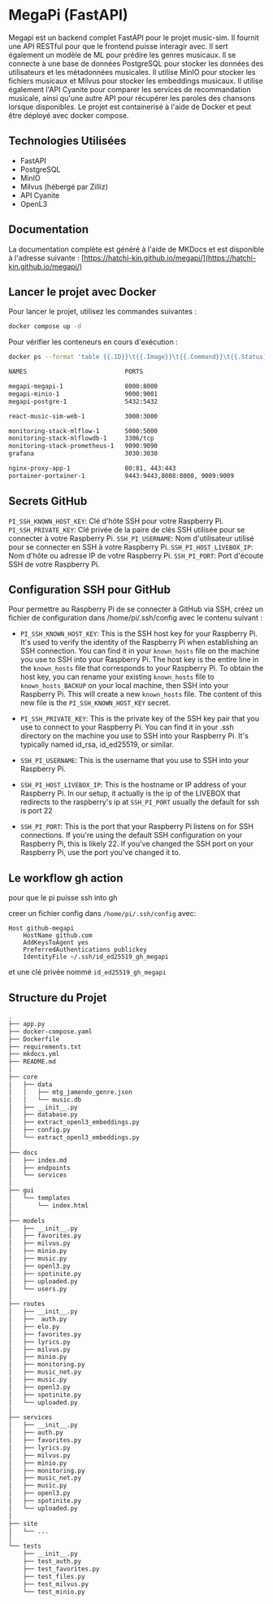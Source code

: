 # MegaPi (FastAPI)

Megapi est un backend complet FastAPI pour le projet music-sim. Il fournit une API RESTful pour que le frontend puisse interagir avec. Il sert également un modèle de ML pour prédire les genres musicaux. Il se connecte à une base de données PostgreSQL pour stocker les données des utilisateurs et les métadonnées musicales. Il utilise MinIO pour stocker les fichiers musicaux et Milvus pour stocker les embeddings musicaux. Il utilise également l'API Cyanite pour comparer les services de recommandation musicale, ainsi qu'une autre API pour récupérer les paroles des chansons lorsque disponibles. Le projet est containerisé à l'aide de Docker et peut être déployé avec docker compose.

## Technologies Utilisées

- FastAPI
- PostgreSQL
- MinIO
- Milvus (hébergé par Zilliz)
- API Cyanite
- OpenL3

## Documentation

La documentation complète est généré à l'aide de MKDocs et est disponible à l'adresse suivante : [https://hatchi-kin.github.io/megapi/](https://hatchi-kin.github.io/megapi/)

## Lancer le projet avec Docker

Pour lancer le projet, utilisez les commandes suivantes :

```bash
docker compose up -d
```

Pour vérifier les conteneurs en cours d'exécution :
```bash
docker ps --format 'table {{.ID}}\t{{.Image}}\t{{.Command}}\t{{.Status}}\t{{.Names}}'
```

```bash
NAMES                           PORTS

megapi-megapi-1                 8000:8000
megapi-minio-1                  9000:9001
megapi-postgre-1                5432:5432

react-music-sim-web-1           3000:3000

monitoring-stack-mlflow-1       5000:5000
monitoring-stack-mlflowdb-1     3306/tcp
monitoring-stack-prometheus-1   9090:9090
grafana                         3030:3030

nginx-proxy-app-1               80:81, 443:443
portainer-portainer-1           9443:9443,8008:8000, 9009:9009
```
 





## Secrets GitHub

`PI_SSH_KNOWN_HOST_KEY`: Clé d'hôte SSH pour votre Raspberry Pi.
`PI_SSH_PRIVATE_KEY`: Clé privée de la paire de clés SSH utilisée pour se connecter à votre Raspberry Pi.
`SSH_PI_USERNAME`: Nom d'utilisateur utilisé pour se connecter en SSH à votre Raspberry Pi.
`SSH_PI_HOST_LIVEBOX_IP`: Nom d'hôte ou adresse IP de votre Raspberry Pi.
`SSH_PI_PORT`: Port d'écoute SSH de votre Raspberry Pi.

## Configuration SSH pour GitHub
Pour permettre au Raspberry Pi de se connecter à GitHub via SSH, créez un fichier de configuration dans /home/pi/.ssh/config avec le contenu suivant :

- `PI_SSH_KNOWN_HOST_KEY`: This is the SSH host key for your Raspberry Pi. It's used to verify the identity of the Raspberry Pi when establishing an SSH connection. You can find it in your `known_hosts` file on the machine you use to SSH into your Raspberry Pi. The host key is the entire line in the `known_hosts` file that corresponds to your Raspberry Pi.
To obtain the host key, you can rename your existing `known_hosts` file to `known_hosts_BACKUP` on your local machine, then SSH into your Raspberry Pi. This will create a new `known_hosts` file. The content of this new file is the `PI_SSH_KNOWN_HOST_KEY` secret.

- `PI_SSH_PRIVATE_KEY`: This is the private key of the SSH key pair that you use to connect to your Raspberry Pi. You can find it in your .ssh directory on the machine you use to SSH into your Raspberry Pi. It's typically named id_rsa, id_ed25519, or similar.

- `SSH_PI_USERNAME`: This is the username that you use to SSH into your Raspberry Pi. 

- `SSH_PI_HOST_LIVEBOX_IP`: This is the hostname or IP address of your Raspberry Pi. In our setup, it actually is the ip of the LIVEBOX that redirects to the raspberry's ip at `SSH_PI_PORT` usually the default for ssh is port 22

- `SSH_PI_PORT`: This is the port that your Raspberry Pi listens on for SSH connections. If you're using the default SSH configuration on your Raspberry Pi, this is likely 22. If you've changed the SSH port on your Raspberry Pi, use the port you've changed it to.

## Le workflow gh action

pour que le pi puisse ssh into gh

creer un fichier config dans `/home/pi/.ssh/config` avec:
```
Host github-megapi
	HostName github.com 
    AddKeysToAgent yes 
    PreferredAuthentications publickey 
    IdentityFile ~/.ssh/id_ed25519_gh_megapi
```
et une clé privée nommé `id_ed25519_gh_megapi`

## Structure du Projet

```bash
.
├── app.py
├── docker-compose.yaml
├── Dockerfile
├── requirements.txt
├── mkdocs.yml
├── README.md
│
├── core
│   ├── data
│   │   ├── mtg_jamendo_genre.json
│   │   └── music.db
│   ├── __init__.py
│   ├── database.py
│   ├── extract_openl3_embeddings.py
│   ├── config.py
│   └── extract_openl3_embeddings.py
│
├── docs
│   ├── index.md
│   ├── endpoints
│   └── services
│
├── gui
│   └── templates
│       └── index.html
│
├── models
│   ├── __init__.py
│   ├── favorites.py
│   ├── milvus.py
│   ├── minio.py
│   ├── music.py
│   ├── openl3.py
│   ├── spotinite.py
│   ├── uploaded.py
│   └── users.py
│
├── routes
│   ├── __init__.py
│   ├──  auth.py
│   ├── elo.py
│   ├── favorites.py
│   ├── lyrics.py
│   ├── milvus.py
│   ├── minio.py
│   ├── monitoring.py
│   ├── music_net.py
│   ├── music.py
│   ├── openl3.py
│   ├── spotinite.py
│   └── uploaded.py
│
├── services
│   ├── __init__.py
│   ├── auth.py
│   ├── favorites.py
│   ├── lyrics.py
│   ├── milvus.py
│   ├── minio.py
│   ├── monitoring.py
│   ├── music_net.py
│   ├── music.py
│   ├── openl3.py
│   ├── spotinite.py
│   └── uploaded.py
│
├── site
│   └── ...
│
└── tests
    ├── __init__.py
    ├── test_auth.py
    ├── test_favorites.py
    ├── test_files.py
    ├── test_milvus.py
    └── test_minio.py
```